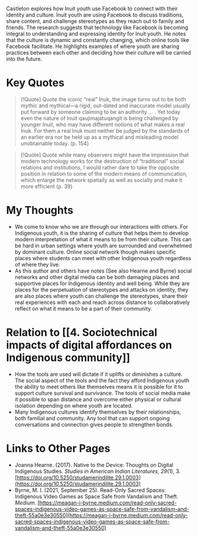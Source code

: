 Castleton explores how Inuit youth use Facebook to connect with their identity and culture. Inuit youth are using Facebook to discuss traditions, share content, and challenge stereotypes as they reach out to family and friends. The research suggests that technology like Facebook is becoming integral to understanding and expressing identity for Inuit youth. He notes that the culture is dynamic and constantly changing, which online tools like Facebook facilitate. He highlights examples of where youth are sharing practices between each other and deciding how their culture will be carried into the future.
# Key Quotes
> [!Quote] Quote
>the iconic “real” Inuk, the image turns out to be both mythic and mythical—a rigid, out-dated and inaccurate model usually put forward by someone claiming to be an authority … . Yet today even the nature of Inuit qaujimajatuqangit is being challenged by younger Inuit, who may have different notions of what makes a real Inuk. For them a real Inuk must neither be judged by the standards of an earlier era nor be held up as a mythical and misleading model unobtainable today. (p. 154)

> [!Quote] Quote
>while many observers might have the impression that modern technology works for the destruction of “traditional” social relations and institutions, I would rather dare to take the opposite position in relation to some of the modern means of communication, which enlarge the network spatially as well as socially and make it more efficient (p. 39)

# My Thoughts
  - We come to know who we are through our interactions with others.  For Indigenous youth, it is the sharing of culture that helps them to develop modern interpretation of what it means to be from their culture. This can be hard in urban settings where youth are surrounded and overwhelmed by dominant culture. Online social network though makes specific places where students can meet with other Indigenous youth regardless of where they live.
  - As this author and others have notes (See also Hearne and Byrne) social networks and other digital media can be both damaging places and supportive places for Indigenous identity and well being. While they are places for the perpetuation of stereotypes and attacks on identity, they are also places where youth can challenge the stereotypes, share their real experiences with each and reach across distance to collaboratively reflect on what it means to be a part of their community.

# Relation to [[4. Sociotechnical impacts of digital affordances on Indigenous community]]
  - How the tools are used will dictate if it uplifts or diminishes a culture. The social aspect of the tools and the fact they afford Indigenous youth the ability to  meet others like themselves means it is possible for it to support culture survival and survivance. The tools of social media make it possible to span distance and overcome either physical or cultural isolation depending on where youth are located. 
  - Many Indigenous cultures identify themselves by their relationships, both familial and community. Any tool that can support ongoing conversations and connection gives people to strengthen bonds. 

# Links to Other Pages
  - Joanna Hearne. (2017). Native to the Device: Thoughts on Digital Indigenous Studies. _Studies in American Indian Literatures_, _29_(1), 3. [https://doi.org/10.5250/studamerindilite.29.1.0003](https://doi.org/10.5250/studamerindilite.29.1.0003)
  - Byrne, M. I. (2021, September 25). Read-Only Sacred Spaces: Indigenous Video Games as Space Safe from Vandalism and Theft. _Medium_. [https://meagan-i-byrne.medium.com/read-only-sacred-spaces-indigenous-video-games-as-space-safe-from-vandalism-and-theft-55a0e3e30550](https://meagan-i-byrne.medium.com/read-only-sacred-spaces-indigenous-video-games-as-space-safe-from-vandalism-and-theft-55a0e3e30550)